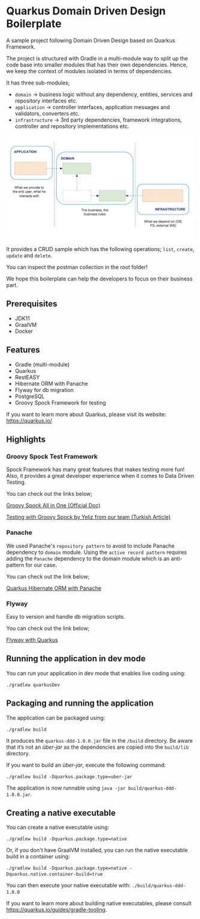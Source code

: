 # Quarkus Domain Driven Design Boilerplate 
A sample project following Domain Driven Design based on Quarkus Framework.
 
The project is structured with Gradle in a multi-module way to split up the code base into smaller modules that has their own dependencies. Hence, we keep the context of modules isolated in terms of dependencies.  

It has three sub-modules;
* `domain` -> business logic without any dependency, entities, services and repository interfaces etc.
* `application` -> controller interfaces, application messages and validators, converters etc.
* `infrastructure` -> 3rd party dependencies, framework integrations, controller and repository implementations etc. 
 
![DDD Module Diagram](assets/DDD-Diagram.png)
 
It provides a CRUD sample which has the following operations; `list`, `create`, `update` and `delete`. 

You can inspect the postman collection in the root folder!

We hope this boilerplate can help the developers to focus on their business part. 

## Prerequisites
 * JDK11
 * GraalVM
 * Docker

## Features  
 * Gradle (multi-module)
 * Quarkus
 * RestEASY
 * Hibernate ORM with Panache
 * Flyway for db migration
 * PostgreSQL
 * Groovy Spock Framework for testing
 
If you want to learn more about Quarkus, please visit its website: https://quarkus.io/

## Highlights

### Groovy Spock Test Framework
Spock Framework has many great features that makes testing more fun! Also, it provides a great developer experience when it comes to Data Driven Testing.

You can check out the links below; 

[Groovy Spock All in One (Official Doc)](http://spockframework.org/spock/docs/1.1-rc-1/all_in_one.html)

[Testing with Groovy Spock by Yeliz from our team (Turkish Article)](https://medium.com/dolap-tech/spock-ve-groovy-ile-test-yazmak-hakk%C4%B1nda-586023acb095)

### Panache
We used Panache's `repository pattern` to avoid to include Panache dependency to `domain` module. Using the `active record pattern` requires adding the `Panache` dependency to the domain module which is an anti-pattern for our case. 

You can check out the link below;

[Quarkus Hibernate ORM with Panache](https://quarkus.io/guides/hibernate-orm-panache)

### Flyway
Easy to version and handle db migration scripts.

You can check out the link below;

[Flyway with Quarkus](https://quarkus.io/guides/flyway)

## Running the application in dev mode

You can run your application in dev mode that enables live coding using:
```shell script
./gradlew quarkusDev
```

## Packaging and running the application

The application can be packaged using:
```shell script
./gradlew build
```
It produces the `quarkus-ddd-1.0.0.jar` file in the `/build` directory.
Be aware that it’s not an _über-jar_ as the dependencies are copied into the `build/lib` directory.

If you want to build an _über-jar_, execute the following command:
```shell script
./gradlew build -Dquarkus.package.type=uber-jar
```

The application is now runnable using `java -jar build/quarkus-ddd-1.0.0.jar`.

## Creating a native executable

You can create a native executable using: 
```shell script
./gradlew build -Dquarkus.package.type=native
```

Or, if you don't have GraalVM installed, you can run the native executable build in a container using: 
```shell script
./gradlew build -Dquarkus.package.type=native -Dquarkus.native.container-build=true
```

You can then execute your native executable with: `./build/quarkus-ddd-1.0.0`

If you want to learn more about building native executables, please consult https://quarkus.io/guides/gradle-tooling.
